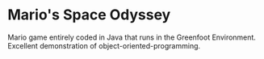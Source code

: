 # Mario's Space Odyssey
Mario game entirely coded in Java that runs in the Greenfoot Environment. Excellent demonstration of object-oriented-programming. 
